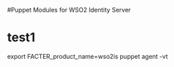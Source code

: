 #Puppet Modules for WSO2 Identity Server
# test1

export FACTER_product_name=wso2is
puppet agent -vt
